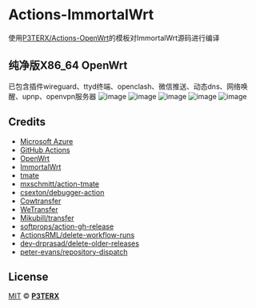 # Actions-ImmortalWrt

使用[P3TERX/Actions-OpenWrt](https://github.com/P3TERX/Actions-OpenWrt)的模板对ImmortalWrt源码进行编译

## 纯净版X86_64 OpenWrt
已包含插件wireguard、ttyd终端、openclash、微信推送、动态dns、网络唤醒、upnp、openvpn服务器
![image](https://github.com/LemonCrab666/Actions-ImmortalWrt/assets/55867630/99cee283-65ba-4f47-9a2a-c7d1c02461c2)
![image](https://github.com/LemonCrab666/Actions-ImmortalWrt/assets/55867630/5e4b9e05-9b60-4ddd-81ae-09fdda88f16d)
![image](https://github.com/LemonCrab666/Actions-ImmortalWrt/assets/55867630/dc047309-3b60-4faa-a7ec-58f7cc72fe34)
![image](https://github.com/LemonCrab666/Actions-ImmortalWrt/assets/55867630/308374e7-5b63-4fea-b8db-58481250e50b)
![image](https://github.com/LemonCrab666/Actions-ImmortalWrt/assets/55867630/edfa147e-5b59-47b9-8e8c-a4f2e7644949)




## Credits

- [Microsoft Azure](https://azure.microsoft.com)
- [GitHub Actions](https://github.com/features/actions)
- [OpenWrt](https://github.com/openwrt/openwrt)
- [ImmortalWrt](https://github.com/immortalwrt/immortalwrt)
- [tmate](https://github.com/tmate-io/tmate)
- [mxschmitt/action-tmate](https://github.com/mxschmitt/action-tmate)
- [csexton/debugger-action](https://github.com/csexton/debugger-action)
- [Cowtransfer](https://cowtransfer.com)
- [WeTransfer](https://wetransfer.com/)
- [Mikubill/transfer](https://github.com/Mikubill/transfer)
- [softprops/action-gh-release](https://github.com/softprops/action-gh-release)
- [ActionsRML/delete-workflow-runs](https://github.com/ActionsRML/delete-workflow-runs)
- [dev-drprasad/delete-older-releases](https://github.com/dev-drprasad/delete-older-releases)
- [peter-evans/repository-dispatch](https://github.com/peter-evans/repository-dispatch)

## License

[MIT](https://github.com/P3TERX/Actions-OpenWrt/blob/main/LICENSE) © [**P3TERX**](https://p3terx.com)
